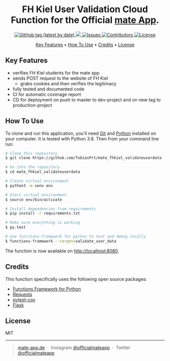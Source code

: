 <h1 align="center">
  FH Kiel User Validation Cloud Function for the Official <a href="https://mate-app.de">mate App</a>.
</h1>

<p align="center">
  <a href="https://github.com/TobiasPrt/mate_fhkiel_validateuserdata/releases/tag/v1.0.0">
    <img alt="GitHub tag (latest by date)" src="https://img.shields.io/github/v/tag/TobiasPrt/mate_fhkiel_validateuserdata">
  </a>
  <a href="https://codecov.io/gh/TobiasPrt/mate_fhkiel_validateuserdata">
    <img src="https://codecov.io/gh/TobiasPrt/mate_fhkiel_validateuserdata/branch/master/graph/badge.svg" />
  </a>
  <a href="https://github.com/TobiasPrt/mate_fhkiel_validateuserdata_/issues/">
    <img src="https://img.shields.io/github/issues/TobiasPrt/mate_fhkiel_validateuserdata"
         alt="Issues">
  </a>
  <a href="https://github.com/TobiasPrt/mate_fhkiel_validateuserdata_/graphs/contributors">
    <img src="https://img.shields.io/github/contributors/TobiasPrt/mate_fhkiel_validateuserdata"
         alt="Contributors">
  </a>
  <a href="https://github.com/TobiasPrt/mate_fhkiel_validateuserdata_/LICENSE.md">
    <img src="https://img.shields.io/badge/License-MIT-blue.svg"
         alt="License">
  </a>
  
  
  
</p>

<p align="center">
  <a href="#key-features">Key Features</a> •
  <a href="#how-to-use">How To Use</a> •
  <a href="#credits">Credits</a> •
  <a href="#license">License</a>
</p>


## Key Features

* verifies FH Kiel students for the mate app
* sends POST request to the website of FH Kiel
  * grabs cookies and then verifies the legitimacy
* fully tested and documented code
* CI for automatic coverage report 
* CD for deployment on push to master to dev-project and on new tag to production-project

## How To Use
To clone and run this application, you'll need [Git](https://git-scm.com) and [Python](https://www.python.org) installed on your computer. It is tested with Python 3.8. Then from your command line run:

```bash
# Clone this repository
$ git clone https://github.com/TobiasPrt/mate_fhkiel_validateuserdata

# Go into the repository
$ cd mate_fhkiel_validateuserdata

# Create virtual environment
$ python3 -m venv env

# Start virtual environment
$ source env/bin/activate

# Install dependencies from requirements
$ pip install -r requirements.txt

# Make sure everything is working
$ py.test

# Use functions-framework for python to test and debug locally
$ functions-framework --target=validate_user_data
```

The function is now available on [http://localhost:8080](http://localhost:8080).

## Credits

This function specifically uses the following open source packages:

- [Functions Framework for Python](https://github.com/GoogleCloudPlatform/functions-framework-python)
- [Requests](https://github.com/psf/requests)
- [pytest-cov](https://github.com/pytest-dev/pytest-cov)
- [Flask](https://github.com/pallets/flask)

## License

MIT

---

> [mate-app.de](https://mate-app.de) &nbsp;&middot;&nbsp;
> Instagram [@officialmateapp](https://www.instagram.com/officialmateapp/) &nbsp;&middot;&nbsp;
> Twitter [@officialmateapp](https://twitter.com/officialmateapp)
